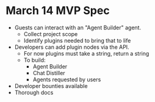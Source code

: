 # March 14 MVP Spec

* Guests can interact with an "Agent Builder" agent.
    * Collect project scope
    * Identify plugins needed to bring that to life
* Developers can add plugin nodes via the API.
    * For now plugins must take a string, return a string
    * To build:
        * Agent Builder
        * Chat Distiller
        * Agents requested by users
* Developer bounties available
* Thorough docs